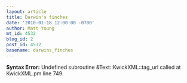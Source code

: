 ```yaml
---
layout: article
title: Darwin's finches
date: '2010-01-18 12:00:00 -0700'
author: Matt Young
mt_id: 4532
blog_id: 2
post_id: 4532
basename: darwins_finches
---
```

<p><strong>Syntax Error:</strong> Undefined subroutine &Text::KwickXML::tag_url called at KwickXML.pm line 749.
</p>
